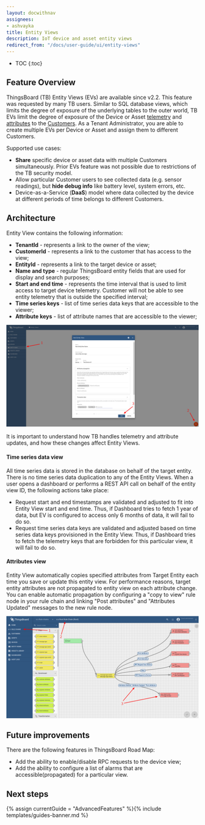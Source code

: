 ```yaml
---
layout: docwithnav
assignees:
- ashvayka
title: Entity Views
description: IoT device and asset entity views
redirect_from: "/docs/user-guide/ui/entity-views"
---
```


* TOC
{:toc}

## Feature Overview

ThingsBoard (TB) Entity Views (EVs) are available since v2.2. This feature was requested by many TB users. 
Similar to SQL database views, which limits the degree of exposure of the underlying tables to the outer world, 
TB EVs limit the degree of exposure of the Device or Asset [telemetry](/docs/user-guide/telemetry/) and [attributes](/docs/user-guide/attributes/) to the [Customers](/docs/user-guide/ui/customers/).
As a Tenant Administrator, you are able to create multiple EVs per Device or Asset and assign them to different Customers.

Supported use cases:
 
 - **Share** specific device or asset data with multiple Customers simultaneously. Prior EVs feature was not possible due to restrictions of the TB security model.
 - Allow particular Customer users to see collected data (e.g. sensor readings), but **hide debug info** like battery level, system errors, etc.
 - Device-as-a-Service (**DaaS**) model where data collected by the device at different periods of time belongs to different Customers.

## Architecture

Entity View contains the following information:

 - **TenantId** - represents a link to the owner of the view;
 - **CustomerId** - represents a link to the customer that has access to the view;
 - **EntityId** - represents a link to the target device or asset;
 - **Name and type** - regular ThingsBoard entity fields that are used for display and search purposes;
 - **Start and end time** - represents the time interval that is used to limit access to target device telemetry. Customer will not be able to see entity telemetry that is outside the specified interval; 
 - **Time series keys** - list of time series data keys that are accessible to the viewer;
 - **Attribute keys** - list of attribute names that are accessible to the viewer;

![image](/images/user-guide/entity-views/new-entity-view.png) 
 
It is important to understand how TB handles telemetry and attribute updates, and how these changes affect Entity Views.
  
#### Time series data view
 
All time series data is stored in the database on behalf of the target entity. There is no time series data duplication to any of the Entity Views. 
When a user opens a dashboard or performs a REST API call on behalf of the entity view ID, the following actions take place:
     
 - Request start and end timestamps are validated and adjusted to fit into Entity View start and end time. 
 Thus, if Dashboard tries to fetch 1 year of data, but EV is configured to access only 6 months of data, it will fail to do so.
 - Request time series data keys are validated and adjusted based on time series data keys provisioned in the Entity View.
 Thus, if Dashboard tries to fetch the telemetry keys that are forbidden for this particular view, it will fail to do so. 
 
#### Attributes view
 
Entity View automatically copies specified attributes from Target Entity each time you save or update this entity view. 
For performance reasons, target entity attributes are not propagated to entity view on each attribute change. 
You can enable automatic propagation by configuring a "copy to view" rule node in your rule chain and linking "Post attributes" and "Attributes Updated" 
messages to the new rule node. 
 
![image](/images/user-guide/entity-views/rule-chain.png) 

## Future improvements

There are the following features in ThingsBoard Road Map:

 - Add the ability to enable/disable RPC requests to the device view;
 - Add the ability to configure a list of alarms that are accessible(propagated) for a particular view.

## Next steps

{% assign currentGuide = "AdvancedFeatures" %}{% include templates/guides-banner.md %}



 


 
    
